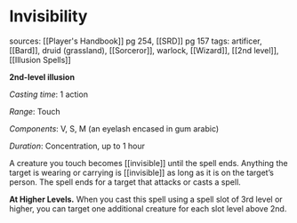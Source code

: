 # Invisibility
sources: [[Player's Handbook]] pg 254, [[SRD]] pg 157
tags: artificer, [[Bard]], druid (grassland), [[Sorceror]], warlock, [[Wizard]], [[2nd level]], [[Illusion Spells]]

**2nd-level illusion**

*Casting time*: 1 action

*Range*: Touch

*Components*: V, S, M (an eyelash encased in gum arabic)

*Duration*: Concentration, up to 1 hour

A creature you touch becomes [[invisible]] until the spell ends. Anything the target is wearing or carrying is [[invisible]] as long as it is on the target’s person. The spell ends for a target that attacks or casts a spell.

**At Higher Levels.** When you cast this spell using a spell slot of 3rd level or higher, you can target one additional creature for each slot level above 2nd.
